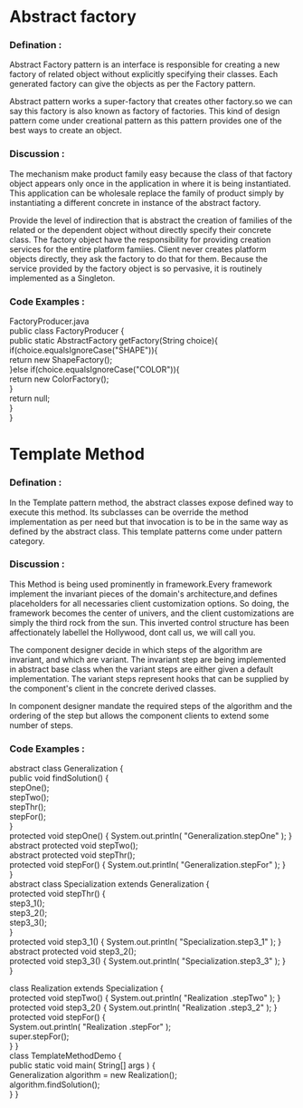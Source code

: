 # Abstract factory

### Defination :
Abstract Factory pattern is an interface is responsible for creating a new factory of related object without explicitly specifying their classes. Each generated factory can give the objects as per the Factory pattern.

Abstract pattern works a super-factory that creates other factory.so we can say this factory is also known as factory of factories. This kind of design pattern come under creational pattern as this pattern provides one of the best ways to create an object.

### Discussion :

The mechanism make  product family easy because the class of that factory object appears only once in the application in where it is being instantiated. This application can be wholesale replace the  family of product simply by instantiating a different concrete in instance of the abstract factory.


Provide the level of indirection that is abstract the creation of families of the related or the dependent object without directly specify their concrete class. The factory object have the responsibility for providing creation services for the entire platform famiies. Client never creates platform objects directly, they ask the factory to do that for them.
Because the service provided by the factory object is so pervasive, it is routinely implemented as a Singleton.


### Code Examples :

FactoryProducer.java  <br>
public class FactoryProducer { <br>
   public static AbstractFactory getFactory(String choice){ <br>
      if(choice.equalsIgnoreCase("SHAPE")){ <br>
         return new ShapeFactory();<br>
      }else if(choice.equalsIgnoreCase("COLOR")){ <br>
         return new ColorFactory(); <br>
      } <br>
      return null; <br>
   } <br>
} <br>

# Template Method

### Defination :
In the Template pattern method, the abstract classes expose defined way to execute this method. Its subclasses can be override the method implementation as per need but that invocation is to be in the same way as defined by the abstract class. This template patterns come under pattern category.

### Discussion :

This Method is being used prominently in framework.Every framework implement the invariant pieces of the domain's architecture,and defines placeholders for all necessaries  client customization options. So doing, the framework becomes the center of  univers, and the client customizations are simply the third rock from the sun. This inverted control structure has been affectionately labellel the Hollywood, dont call us, we will call you.

The component designer decide in which steps of the algorithm are invariant, and which are variant. The invariant step are being implemented in abstract base class when the variant steps are either given a default implementation. The variant steps represent hooks that can be supplied by the component's client in the concrete derived classes.

In component designer mandate the required steps of the algorithm and the ordering of the step but allows the component clients to extend some number of steps.




### Code Examples :

abstract class Generalization { <br>
   public void findSolution() { <br>
      stepOne(); <br>
      stepTwo(); <br>
      stepThr(); <br>
      stepFor(); <br>
   } <br>
   protected void stepOne() { System.out.println( "Generalization.stepOne" ); } <br>
   abstract protected void stepTwo(); <br>
   abstract protected void stepThr(); <br>
   protected void stepFor() { System.out.println( "Generalization.stepFor" ); } <br>
} <br>
abstract class Specialization extends Generalization { <br>
   protected void stepThr() { <br>
      step3_1(); <br>
      step3_2(); <br>
      step3_3(); <br>
   } <br>
   protected void step3_1() { System.out.println( "Specialization.step3_1" ); } <br>
   abstract protected void step3_2(); <br>
   protected void step3_3() { System.out.println( "Specialization.step3_3" ); } <br>
} <br>

class Realization extends Specialization { <br>
   protected void stepTwo() { System.out.println( "Realization   .stepTwo" ); } <br>
   protected void step3_2() { System.out.println( "Realization   .step3_2" ); } <br>
   protected void stepFor() { <br>
      System.out.println( "Realization   .stepFor" ); <br>
      super.stepFor(); <br>
}  } <br>
class TemplateMethodDemo { <br>
   public static void main( String[] args ) { <br>
      Generalization algorithm = new Realization(); <br>
      algorithm.findSolution(); <br>
}  } <br>
